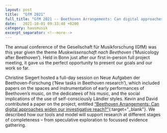 ```yaml
---
layout: post
title:  "GfM 2021"
full_title: "GfM 2021 -- Beethoven Arrangements: Can digital approaches widen our investigative reach?"
date:   2021-10-01 09:33:48 +0200
category: hausmusik
excerpt_separator: <!--more-->
---
```


The annual conference of the Gesellschaft für Musikforschung (GfM) was this year given the theme _Muskwissenschaft nach Beethoven_ (‘Musicology after Beethoven’). Held in Bonn just after our first in-person full project meeting, it gave us the perfect opportunity to present our goals and our work so far.

<!--more-->

Christine Siegert hosted a full-day session on Neue Aufgaben der Beethoven-Forschung (‘New tasks in Beethoven research’), which included papers on the spaces and instrumentation of early performances of Beethoven’s music, on the dedicatees of his music, and the social implications of the use of self-consciously Ländler styles. Kevin and David contributed a paper on the project, entitled [“Beethoven Arrangements: Can digital approaches widen our investigative reach?”](/assets/docs/Page-GfM2021-slides.pdf){:target="_blank"}. We described how our tools and model will support research at different stages of completeness – from speculative exploration to focussed evidence gathering.
